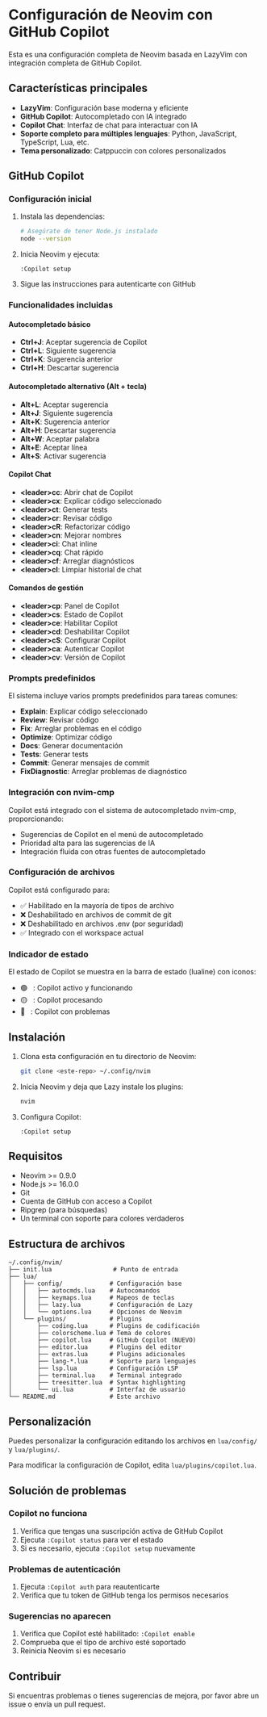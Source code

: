 # Configuración de Neovim con GitHub Copilot

Esta es una configuración completa de Neovim basada en LazyVim con integración completa de GitHub Copilot.

## Características principales

- **LazyVim**: Configuración base moderna y eficiente
- **GitHub Copilot**: Autocompletado con IA integrado
- **Copilot Chat**: Interfaz de chat para interactuar con IA
- **Soporte completo para múltiples lenguajes**: Python, JavaScript, TypeScript, Lua, etc.
- **Tema personalizado**: Catppuccin con colores personalizados

## GitHub Copilot

### Configuración inicial

1. Instala las dependencias:
   ```bash
   # Asegúrate de tener Node.js instalado
   node --version
   ```

2. Inicia Neovim y ejecuta:
   ```vim
   :Copilot setup
   ```

3. Sigue las instrucciones para autenticarte con GitHub

### Funcionalidades incluidas

#### Autocompletado básico
- **Ctrl+J**: Aceptar sugerencia de Copilot
- **Ctrl+L**: Siguiente sugerencia
- **Ctrl+K**: Sugerencia anterior  
- **Ctrl+H**: Descartar sugerencia

#### Autocompletado alternativo (Alt + tecla)
- **Alt+L**: Aceptar sugerencia
- **Alt+J**: Siguiente sugerencia
- **Alt+K**: Sugerencia anterior
- **Alt+H**: Descartar sugerencia
- **Alt+W**: Aceptar palabra
- **Alt+E**: Aceptar línea
- **Alt+S**: Activar sugerencia

#### Copilot Chat
- **\<leader\>cc**: Abrir chat de Copilot
- **\<leader\>cx**: Explicar código seleccionado
- **\<leader\>ct**: Generar tests
- **\<leader\>cr**: Revisar código
- **\<leader\>cR**: Refactorizar código
- **\<leader\>cn**: Mejorar nombres
- **\<leader\>ci**: Chat inline
- **\<leader\>cq**: Chat rápido
- **\<leader\>cf**: Arreglar diagnósticos
- **\<leader\>cl**: Limpiar historial de chat

#### Comandos de gestión
- **\<leader\>cp**: Panel de Copilot
- **\<leader\>cs**: Estado de Copilot
- **\<leader\>ce**: Habilitar Copilot
- **\<leader\>cd**: Deshabilitar Copilot
- **\<leader\>cS**: Configurar Copilot
- **\<leader\>ca**: Autenticar Copilot
- **\<leader\>cv**: Versión de Copilot

### Prompts predefinidos

El sistema incluye varios prompts predefinidos para tareas comunes:

- **Explain**: Explicar código seleccionado
- **Review**: Revisar código
- **Fix**: Arreglar problemas en el código
- **Optimize**: Optimizar código
- **Docs**: Generar documentación
- **Tests**: Generar tests
- **Commit**: Generar mensajes de commit
- **FixDiagnostic**: Arreglar problemas de diagnóstico

### Integración con nvim-cmp

Copilot está integrado con el sistema de autocompletado nvim-cmp, proporcionando:
- Sugerencias de Copilot en el menú de autocompletado
- Prioridad alta para las sugerencias de IA
- Integración fluida con otras fuentes de autocompletado

### Configuración de archivos

Copilot está configurado para:
- ✅ Habilitado en la mayoría de tipos de archivo
- ❌ Deshabilitado en archivos de commit de git
- ❌ Deshabilitado en archivos .env (por seguridad)
- ✅ Integrado con el workspace actual

### Indicador de estado

El estado de Copilot se muestra en la barra de estado (lualine) con iconos:
- 🟢 ` `: Copilot activo y funcionando
- 🟡 ` `: Copilot procesando
- 🔴 ` `: Copilot con problemas

## Instalación

1. Clona esta configuración en tu directorio de Neovim:
   ```bash
   git clone <este-repo> ~/.config/nvim
   ```

2. Inicia Neovim y deja que Lazy instale los plugins:
   ```bash
   nvim
   ```

3. Configura Copilot:
   ```vim
   :Copilot setup
   ```

## Requisitos

- Neovim >= 0.9.0
- Node.js >= 16.0.0
- Git
- Cuenta de GitHub con acceso a Copilot
- Ripgrep (para búsquedas)
- Un terminal con soporte para colores verdaderos

## Estructura de archivos

```
~/.config/nvim/
├── init.lua                 # Punto de entrada
├── lua/
│   ├── config/             # Configuración base
│   │   ├── autocmds.lua    # Autocomandos
│   │   ├── keymaps.lua     # Mapeos de teclas
│   │   ├── lazy.lua        # Configuración de Lazy
│   │   └── options.lua     # Opciones de Neovim
│   └── plugins/            # Plugins
│       ├── coding.lua      # Plugins de codificación
│       ├── colorscheme.lua # Tema de colores
│       ├── copilot.lua     # GitHub Copilot (NUEVO)
│       ├── editor.lua      # Plugins del editor
│       ├── extras.lua      # Plugins adicionales
│       ├── lang-*.lua      # Soporte para lenguajes
│       ├── lsp.lua         # Configuración LSP
│       ├── terminal.lua    # Terminal integrado
│       ├── treesitter.lua  # Syntax highlighting
│       └── ui.lua          # Interfaz de usuario
└── README.md               # Este archivo
```

## Personalización

Puedes personalizar la configuración editando los archivos en `lua/config/` y `lua/plugins/`. 

Para modificar la configuración de Copilot, edita `lua/plugins/copilot.lua`.

## Solución de problemas

### Copilot no funciona
1. Verifica que tengas una suscripción activa de GitHub Copilot
2. Ejecuta `:Copilot status` para ver el estado
3. Si es necesario, ejecuta `:Copilot setup` nuevamente

### Problemas de autenticación
1. Ejecuta `:Copilot auth` para reautenticarte
2. Verifica que tu token de GitHub tenga los permisos necesarios

### Sugerencias no aparecen
1. Verifica que Copilot esté habilitado: `:Copilot enable`
2. Comprueba que el tipo de archivo esté soportado
3. Reinicia Neovim si es necesario

## Contribuir

Si encuentras problemas o tienes sugerencias de mejora, por favor abre un issue o envía un pull request.